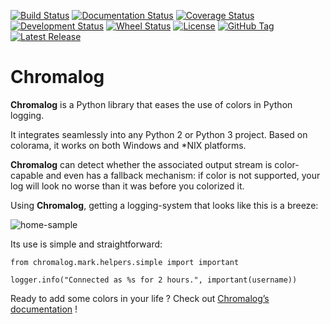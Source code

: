 [![Build Status](https://travis-ci.org/freelan-developers/chromalog.svg)](https://travis-ci.org/freelan-developers/chromalog)
[![Documentation Status](https://readthedocs.org/projects/chromalog/badge/?version=latest)](https://readthedocs.org/projects/chromalog/?badge=latest)
[![Coverage Status](https://coveralls.io/repos/freelan-developers/chromalog/badge.svg?branch=master)](https://coveralls.io/r/freelan-developers/chromalog?branch=master)
[![Development Status](https://pypip.in/status/chromalog/badge.svg)](https://pypi.python.org/pypi/chromalog)
[![Wheel Status](https://pypip.in/wheel/chromalog/badge.png?branch=master)](https://pypi.python.org/pypi/chromalog)
[![License](https://img.shields.io/pypi/l/chromalog.svg)](http://opensource.org/licenses/MIT)
[![GitHub Tag](https://img.shields.io/github/tag/freelan-developers/chromalog.svg)](https://github.com/freelan-developers/chromalog)
[![Latest Release](https://img.shields.io/pypi/v/chromalog.svg)](https://pypi.python.org/pypi/chromalog)

# Chromalog

**Chromalog** is a Python library that eases the use of colors in Python logging.

It integrates seamlessly into any Python 2 or Python 3 project. Based on colorama, it works on both Windows and *NIX platforms.

**Chromalog** can detect whether the associated output stream is color-capable and even has a fallback mechanism: if color is not supported, your log will look no worse than it was before you colorized it.

Using **Chromalog**, getting a logging-system that looks like this is a breeze:

![home-sample](doc/source/_static/home-sample.png)

Its use is simple and straightforward:

    from chromalog.mark.helpers.simple import important

    logger.info("Connected as %s for 2 hours.", important(username))

Ready to add some colors in your life ? Check out [Chromalog’s documentation](http://chromalog.readthedocs.org/en/latest/index.html) !
